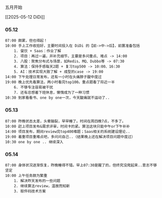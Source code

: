 五月开始

[[2025-05-12 DiDi]]
### 05.12

	07:00 颇累，但也得起！
	10:00 手上工作收拾好，主要时间投入在 DiDi 的【前->中->后】，前置准备包括
		1. 餐饮 + Saas：作业了解 
		2. 项目：再过一遍，并补充细节，主要是多问重点、难点 -> 14:00
		3. 八股：聚焦分布式与场景，如Redis、MQ、Dubbo等 -> 07:30
		4. 算法：保持手感每天2题 + 复习top500 -> 10:00、16:30
		5. AI：技术实现大致了解 + 成型的case -> 19:00
	14:00 下午处理日常发布，还有一小时在头痛脖子酸中度过
	19:00 晚上优先看算法，两小时看完top100。重点题看了将近一半
		6. 不够专注容易被干扰
		7. 还有总想着下班休息，懒惰成为了一种习惯
	10:30 到家看看书、one by one一次，今天酸痛就不运动了..

### 05.13

	07:00 昨晚状态太差，头晕脑裂，早早睡了。时间在周四晚7点，不多了。
	10:00 赶上项目发布&需求评审，时间卡的紧。算法这块只能中午or下午补补
	14:00 项目发布，期间review完top400难题；Saas相关的系统建设理论..
	19:00 着重项目重难点吧，多问问自己..（结果晚上还在解决项目问题中度过）
	10:30 one by one .. 继续深入

### 05.14

	07:00 身体状况逐渐恢复，昨晚睡得不错。早上07:30是醒了的，但终究没爬起来..意志不够坚定
	10:00 上午任务颇为繁重
		1. 解决昨天发布的一些问题
		2. 继续算法review，温故而知新
		3. 取件码技术方案
